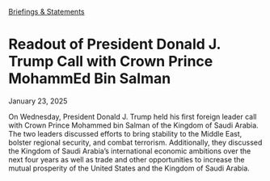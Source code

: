 [Briefings &amp; Statements](https://www.whitehouse.gov/briefings-statements/)

# 					Readout of President Donald J. Trump Call with Crown Prince MohammEd Bin Salman				

January 23, 2025

On Wednesday, President Donald J. Trump held his first foreign leader call with Crown Prince Mohammed bin Salman of the Kingdom of Saudi Arabia. The two leaders discussed efforts to bring stability to the Middle East, bolster regional security, and combat terrorism. Additionally, they discussed the Kingdom of Saudi Arabia’s international economic ambitions over the next four years as well as trade and other opportunities to increase the mutual prosperity of the United States and the Kingdom of Saudi Arabia.
